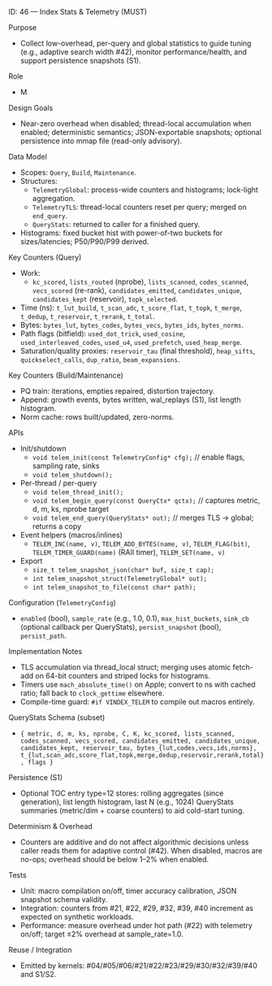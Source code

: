 ID: 46 — Index Stats & Telemetry (MUST)

Purpose
- Collect low-overhead, per-query and global statistics to guide tuning (e.g., adaptive search width #42), monitor performance/health, and support persistence snapshots (S1).

Role
- M

Design Goals
- Near-zero overhead when disabled; thread-local accumulation when enabled; deterministic semantics; JSON-exportable snapshots; optional persistence into mmap file (read-only advisory).

Data Model
- Scopes: `Query`, `Build`, `Maintenance`.
- Structures:
  - `TelemetryGlobal`: process-wide counters and histograms; lock-light aggregation.
  - `TelemetryTLS`: thread-local counters reset per query; merged on `end_query`.
  - `QueryStats`: returned to caller for a finished query.
- Histograms: fixed bucket hist with power-of-two buckets for sizes/latencies; P50/P90/P99 derived.

Key Counters (Query)
- Work:
  - `kc_scored`, `lists_routed` (nprobe), `lists_scanned`, `codes_scanned`, `vecs_scored` (re-rank), `candidates_emitted`, `candidates_unique`, `candidates_kept` (reservoir), `topk_selected`.
- Time (ns): `t_lut_build`, `t_scan_adc`, `t_score_flat`, `t_topk`, `t_merge`, `t_dedup`, `t_reservoir`, `t_rerank`, `t_total`.
- Bytes: `bytes_lut`, `bytes_codes`, `bytes_vecs`, `bytes_ids`, `bytes_norms`.
- Path flags (bitfield): `used_dot_trick`, `used_cosine`, `used_interleaved_codes`, `used_u4`, `used_prefetch`, `used_heap_merge`.
- Saturation/quality proxies: `reservoir_tau` (final threshold), `heap_sifts`, `quickselect_calls`, `dup_ratio`, `beam_expansions`.

Key Counters (Build/Maintenance)
- PQ train: iterations, empties repaired, distortion trajectory.
- Append: growth events, bytes written, wal_replays (S1), list length histogram.
- Norm cache: rows built/updated, zero-norms.

APIs
- Init/shutdown
  - `void telem_init(const TelemetryConfig* cfg);` // enable flags, sampling rate, sinks
  - `void telem_shutdown();`
- Per-thread / per-query
  - `void telem_thread_init();`
  - `void telem_begin_query(const QueryCtx* qctx);` // captures metric, d, m, ks, nprobe target
  - `void telem_end_query(QueryStats* out);` // merges TLS → global; returns a copy
- Event helpers (macros/inlines)
  - `TELEM_INC(name, v)`, `TELEM_ADD_BYTES(name, v)`, `TELEM_FLAG(bit)`, `TELEM_TIMER_GUARD(name)` (RAII timer), `TELEM_SET(name, v)`
- Export
  - `size_t telem_snapshot_json(char* buf, size_t cap);`
  - `int telem_snapshot_struct(TelemetryGlobal* out);`
  - `int telem_snapshot_to_file(const char* path);`

Configuration (`TelemetryConfig`)
- `enabled` (bool), `sample_rate` (e.g., 1.0, 0.1), `max_hist_buckets`, `sink_cb` (optional callback per QueryStats), `persist_snapshot` (bool), `persist_path`.

Implementation Notes
- TLS accumulation via thread_local struct; merging uses atomic fetch-add on 64-bit counters and striped locks for histograms.
- Timers use `mach_absolute_time()` on Apple; convert to ns with cached ratio; fall back to `clock_gettime` elsewhere.
- Compile-time guard: `#if VINDEX_TELEM` to compile out macros entirely.

QueryStats Schema (subset)
- `{ metric, d, m, ks, nprobe, C, K, kc_scored, lists_scanned, codes_scanned, vecs_scored, candidates_emitted, candidates_unique, candidates_kept, reservoir_tau, bytes_{lut,codes,vecs,ids,norms}, t_{lut,scan_adc,score_flat,topk,merge,dedup,reservoir,rerank,total}, flags }`

Persistence (S1)
- Optional TOC entry type=12 stores: rolling aggregates (since generation), list length histogram, last N (e.g., 1024) QueryStats summaries (metric/dim + coarse counters) to aid cold-start tuning.

Determinism & Overhead
- Counters are additive and do not affect algorithmic decisions unless caller reads them for adaptive control (#42). When disabled, macros are no-ops; overhead should be below 1–2% when enabled.

Tests
- Unit: macro compilation on/off, timer accuracy calibration, JSON snapshot schema validity.
- Integration: counters from #21, #22, #29, #32, #39, #40 increment as expected on synthetic workloads.
- Performance: measure overhead under hot path (#22) with telemetry on/off; target ≤2% overhead at sample_rate=1.0.

Reuse / Integration
- Emitted by kernels: #04/#05/#06/#21/#22/#23/#29/#30/#32/#39/#40 and S1/S2.

